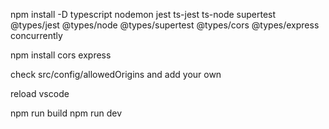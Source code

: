 npm install -D typescript  nodemon jest ts-jest ts-node supertest @types/jest @types/node @types/supertest @types/cors   @types/express concurrently

npm install cors express  

check src/config/allowedOrigins and add your own

reload vscode

npm run build
npm run dev

